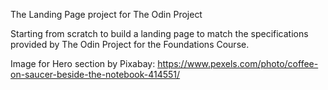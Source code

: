 The Landing Page project for The Odin Project

Starting from scratch to build a landing page to match the specifications provided by The Odin Project for the Foundations Course.

Image for Hero section by Pixabay: https://www.pexels.com/photo/coffee-on-saucer-beside-the-notebook-414551/